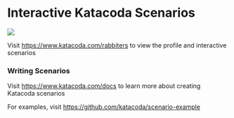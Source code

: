 # Interactive Katacoda Scenarios

[![](http://shields.katacoda.com/katacoda/rabbiters/count.svg)](https://www.katacoda.com/rabbiters "Get your profile on Katacoda.com")

Visit https://www.katacoda.com/rabbiters to view the profile and interactive scenarios

### Writing Scenarios
Visit https://www.katacoda.com/docs to learn more about creating Katacoda scenarios

For examples, visit https://github.com/katacoda/scenario-example
